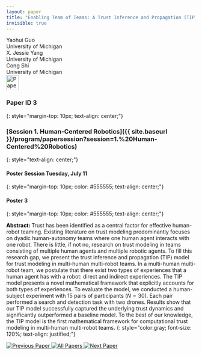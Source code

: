 ```yaml
---
layout: paper
title: "Enabling Team of Teams: A Trust Inference and Propagation (TIP) Model in Multi-Human Multi-Robot Teams"
invisible: true
---
```

<div class="paper-authors">
<div class="paper-author-box">
    <div class="paper-author-name">Yaohui Guo</div>
    <div class="paper-author-uni">University of Michigan</div>
</div>
<div class="paper-author-box">
    <div class="paper-author-name">X. Jessie Yang</div>
    <div class="paper-author-uni">University of Michigan</div>
</div>
<div class="paper-author-box">
    <div class="paper-author-name">Cong Shi</div>
    <div class="paper-author-uni">University of Michigan</div>
</div>

</div><div class="paper-pdf">
<div> <a href="http://www.roboticsproceedings.org/rss19/p003.pdf"><img src="{{ site.baseurl }}/images/paper_link.png" alt="Paper Website" width = "33"  height = "40"/></a> </div>
</div>

### Paper ID 3
{: style="margin-top: 10px; text-align: center;"}

### [Session 1. Human-Centered Robotics]({{ site.baseurl }}/program/papersession?session=1.%20Human-Centered%20Robotics)
{: style="text-align: center;"}

#### Poster Session Tuesday, July 11
{: style="margin-top: 10px; color: #555555; text-align: center;"}

#### Poster 3
{: style="margin-top: 10px; color: #555555; text-align: center;"}

<b style="color: black;">Abstract: </b>Trust has been identified as a central factor for effective human-robot teaming. Existing literature on trust modeling predominantly focuses on dyadic human-autonomy teams where one human agent interacts with one robot. There is little, if not no, research on trust modeling in teams consisting of multiple human agents and multiple robotic agents.
To fill this research gap, we present the trust inference and propagation (TIP) model for trust modeling in multi-human multi-robot teams. In a multi-human multi-robot team, we postulate that there exist two types of experiences that a human agent has with a robot: direct and indirect experiences. The TIP model presents a novel mathematical framework that explicitly accounts for both types of experiences. To evaluate the model, we conducted a human-subject experiment with 15 pairs of participants (${N=30}$). Each pair performed a search and detection task with two drones.  Results show that our TIP model successfully captured the underlying trust dynamics and significantly outperformed a baseline model. To the best of our knowledge, the TIP model is the first mathematical framework for computational trust modeling in multi-human multi-robot teams.
{: style="color:gray; font-size: 120%; text-align: justified;"}


<div class="paper-menu">
<a href="{{ site.baseurl }}/program/papers/002/"> <img src="{{ site.baseurl }}/images/previous_paper_icon.png" alt="Previous Paper" title="Previous Paper"/> </a>
<a href="{{ site.baseurl }}/program/papers"><img src="{{ site.baseurl }}/images/overview_icon.png" alt="All Papers" title="All Papers"/> </a>
<a href="{{ site.baseurl }}/program/papers/004/"> <img src="{{ site.baseurl }}/images/next_paper_icon.png" alt="Next Paper" title="Next Paper"/> </a>

</div>
